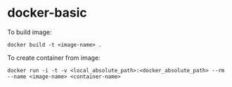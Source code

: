 # docker-basic

To build image:

```docker build -t <image-name> .```

To create container from image:

```docker run -i -t -v <local_absolute_path>:<docker_absolute_path> --rm --name <image-name> <container-name> ```
